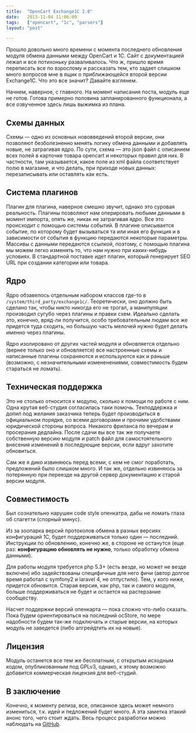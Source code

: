 ```yaml
---
title:  "OpenCart Exchange1C 2.0"
date:   2013-11-04 11:06:00
tags:   ["opencart", "1c", "parsers"]
layout: "post"

---
```


Прошло довольно много времени с момента последнего обновления модуля обмена данными между OpenCart и 1С. Сайт с документацией лежал и все потихоньку разваливалось. Что ж, пришло время переписать все по взрослому и рассказать тем, кто задает слишком много вопросов мне в ящик о приближающейся второй версии Exchange1C. Что это все значит? Давайте взглянем.

<!-- cut -->

Начнем, наверное, с главного. На момент написания поста, модуль еще не готов. Готова примерно половина запланированного функционала, а все озвученное здесь лишь выжимка из плана.

## Схемы данных

Схемы — одно из основных нововведений второй версии, они позволяют безболезненно менять логику обмена данными и добавлять новые, не затрагивая ядро. По сути, схема — это json файл с описанием всех полей в карточке товара opencart и некоторых правил для них. В частности, там указывается, какое поле из xml файла соответствует полю в магазине, и что делать, при приходе новых данных: перезаписывать или оставлять как есть.

## Система плагинов

Плагин для плагина, наверное смешно звучит, однако это суровая реальность. Плагины позволяют нам оперировать любыми данными в момент импорта, опять же, никак не затрагивая ядро. Все это происходит с помощью системы событий. В плагине описывается событие, по которому будет вызываться та или иная его функция и в зависимости от события в функцию передаются некоторые параметры. Массивы с данными передаются ссылкой, поэтому, с помощью плагина мы можем легко изменять то, что нам нужно при каких-нибудь условиях. В стандартной поставке идет плагин, который генерирует SEO URL при создании категории или товара.

## Ядро

Ядро обзавелось отдельным набором классов где-то в `/system/third_party/exchange1c/`. Теоретически, оно должно быть сделано так, чтобы никто никогда его не трогал, а манипуляции производил сугубо через плагины и правки схем. Идеально сделать это, конечно, вряд-ли получится, особо требовательным людям все же придется туда сходить, но большую часть мелочей нужно будет делать именно через плагины.

Ядро изолировано от других частей модуля и обновляется отдельно (вернее только оно и обновляется) все настроенные схемы и написанные плагины сохраняются и используются как и раньше (возможно, с незначительными измененениями, совместимость будем стараться не ломать).

## Техническая поддержка

Это не столько относится к модулю, сколько к помощи по работе с ним. Одна крутая веб-студия согласилась таки помочь. Техподдержка и допил под желания заказчика теперь будет производиться в официальном порядке, со всеми договорами и прочими удобствами юридической стороны вопроса. Никакого фриланса по вечерам и просерания дедлайна. После сдачи вы все так же получаете собственную версию модуля и patch файл для самостоятельного внесения изменений в последующие версии, если вдруг захотите обновиться.

Сам же я дико извиняюсь перед всеми, с кем не смог поработать, предложений было слишком много. И так же, отдельно извиняюсь за потерянную при переезде на другой сервер документацию к старой версии модуля.

## Совместимость

Был сознательно нарушен code style опенкатра, дабы не ломать глаза об спагетти (спорный минус).

Из за зоопарка версий протоколов обмена в разных версиях конфигураций 1С, будет поддерживаться только один — последний. Инструкции по обновлению, конечно же, в стороне не останутся (еще раз: **конфигурацию обновлять не нужно**, только обработку обмена данными).

Для работы модуля требуется php 5.3+ (есть везде, но может не везде включен) ибо задействованы специфичные для него фичи (автор долгое время работал с symfony2 и laravel 4, не отпустило). Тем, у кого ниже, придется обновится. Старая версия, как php, так и самого модуля, больше поддерживаться не будет и остается на растерзание сообществу.

Насчет поддержки версий опенкарта — пока сложно что-либо сказать. Пока будем ориентироваться на последний ocStore, по мере надобности будем так-же подключать и старые версии, на которых модуль не заведется (либо апгрейдтить их на новые).

## Лицензия

Модуль останется все тем же бесплатным, с открытым исходным кодом, опубликованным под GPLv3, однако, к этому возможно добавится коммерческая лицензия для веб-студий.

## В заключение

Конечно, к моменту релиза, все, описанное здесь может немного измениться, т.к. идей и педложений будет много. А эта заметка этакий анонс того, чего стоит ждать. Весь процесс разработки можно наблюдать на [GitHub](https://github.com/zenwalker/opencart-exchange1c/tree/2.0-dev).
